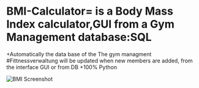 <h1>BMI-Calculator= is a Body Mass Index calculator,GUI from a Gym Management database:SQL</h1>
+Automatically the data base of the The gym managment #Fittnessverwaltung will be updated when new members are added, from the interface GUI or from DB
+100% Python

![BMI Screenshot](https://github.com/Pybraham/BMI-calculator/assets/157358117/250a6275-06d8-43d0-9a75-f8e2ce461694)
